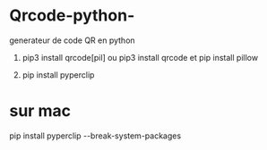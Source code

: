 # Qrcode-python-
generateur de code QR en python
1. pip3 install qrcode[pil]
ou
pip3 install qrcode et pip install pillow

2. pip install pyperclip
# sur mac 
pip install pyperclip --break-system-packages

